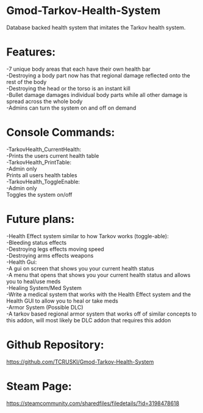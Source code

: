 # Gmod-Tarkov-Health-System

Database backed health system that imitates the Tarkov health system.

# Features:
-7 unique body areas that each have their own health bar  
-Destroying a body part now has that regional damage reflected onto the rest of the body  
-Destroying the head or the torso is an instant kill  
-Bullet damage damages individual body parts while all other damage is spread across the whole body  
-Admins can turn the system on and off on demand  

# Console Commands:
-TarkovHealth_CurrentHealth:  
     -Prints the users current health table  
-TarkovHealth_PrintTable:  
     -Admin only  
     Prints all users health tables  
-TarkovHealth_ToggleEnable:  
     -Admin only  
     Toggles the system on/off  

# Future plans:
-Health Effect system similar to how Tarkov works (toggle-able):  
     -Bleeding status effects  
     -Destroying legs effects moving speed  
     -Destroying arms effects weapons  
-Health Gui:  
     -A gui on screen that shows you your current health status  
     -A menu that opens that shows you your current health status and allows you to heal/use meds  
-Healing System/Med System  
     -Write a medical system that works with the Health Effect system and the Health GUI to allow you to heal or take meds  
-Armor System (Possible DLC)  
     -A tarkov based regional armor system that works off of similar concepts to this addon, will most likely be DLC addon that requires this addon  

# Github Repository:
https://github.com/TCRUSKI/Gmod-Tarkov-Health-System

# Steam Page:
https://steamcommunity.com/sharedfiles/filedetails/?id=3198478618

